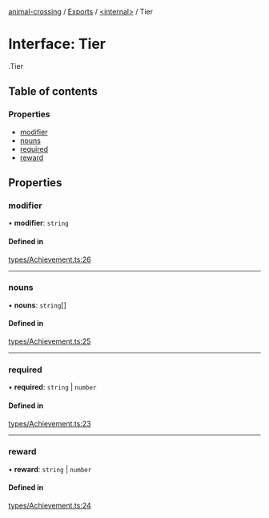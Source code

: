 [animal-crossing](../README.md) / [Exports](../modules.md) / [<internal\>](../modules/internal_.md) / Tier

# Interface: Tier

[<internal>](../modules/internal_.md).Tier

## Table of contents

### Properties

- [modifier](internal_.Tier.md#modifier)
- [nouns](internal_.Tier.md#nouns)
- [required](internal_.Tier.md#required)
- [reward](internal_.Tier.md#reward)

## Properties

### modifier

• **modifier**: `string`

#### Defined in

[types/Achievement.ts:26](https://github.com/Norviah/animal-crossing/blob/3810f6b/module/types/Achievement.ts#L26)

___

### nouns

• **nouns**: `string`[]

#### Defined in

[types/Achievement.ts:25](https://github.com/Norviah/animal-crossing/blob/3810f6b/module/types/Achievement.ts#L25)

___

### required

• **required**: `string` \| `number`

#### Defined in

[types/Achievement.ts:23](https://github.com/Norviah/animal-crossing/blob/3810f6b/module/types/Achievement.ts#L23)

___

### reward

• **reward**: `string` \| `number`

#### Defined in

[types/Achievement.ts:24](https://github.com/Norviah/animal-crossing/blob/3810f6b/module/types/Achievement.ts#L24)
